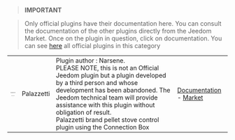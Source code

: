 
>**IMPORTANT**

>Only official plugins have their documentation here. You can consult the documentation of the other plugins directly from the Jeedom Market. Once on the plugin in question, click on documentation.
>You can see [here](https://market.jeedom.com/index.php?v=d&p=market&type=plugin&categorie=Energie) all official plugins in this category

| | | | |
|--- | --- | --- | ---|
|<img src="Palazzetti/Palazzetti_icon.png" class="pluginLogo" width="100" />|Palazzetti|Plugin author : Narsene.<br/>PLEASE NOTE, this is not an Official Jeedom plugin but a plugin developed by a third person and whose development has been abandoned. The Jeedom technical team will provide assistance with this plugin without obligation of result. <br/>Palazzetti brand pellet stove control plugin using the Connection Box|[Documentation](Palazzetti/index.md) - [Market](https://market.jeedom.com/index.php?v=d&p=market_display&id=3104)|

